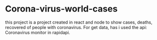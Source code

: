 # Corona-virus-world-cases

this project is a project created in react and node to show cases, deaths, recovered of people with coronavirus.
For get data, has i used the api: Coronavirus monitor in rapidapi.
